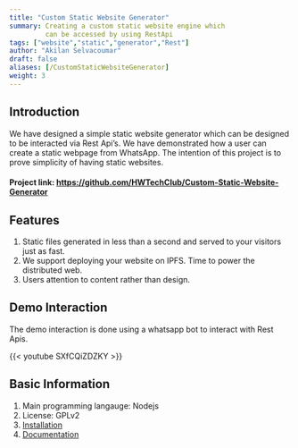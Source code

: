 ```yaml
---
title: "Custom Static Website Generator"
summary: Creating a custom static website engine which 
         can be accessed by using RestApi 
tags: ["website","static","generator","Rest"]
author: "Akilan Selvacoumar"
draft: false
aliases: [/CustomStaticWebsiteGenerator]
weight: 3
---
```

## Introduction 
We have designed a simple static website generator which can be designed to be interacted via Rest Api’s. We have demonstrated how a user can create a static webpage from WhatsApp. The intention of this project is to prove simplicity of having static websites.

#### Project link: https://github.com/HWTechClub/Custom-Static-Website-Generator


## Features
1. Static files generated in less than a second and served to your visitors just as fast. 
2. We support deploying your website on IPFS. Time to power the distributed web. 
3. Users attention to content rather than design. 

## Demo Interaction 
The demo interaction is done using a whatsapp bot to interact with Rest Apis. 

{{< youtube SXfCQiZDZKY >}} 


## Basic Information 
1. Main programming langauge: Nodejs  
2. License: GPLv2
3. [Installation](https://cwsg-docs.hwtech.club/getting-started/installation/)
4. [Documentation](https://cwsg-docs.hwtech.club/)


